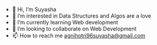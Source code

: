 - 👋 Hi, I’m Suyasha
- 👀 I’m interested in Data Structures and Algos are a love
- 🌱 I’m currently learning   Web development
- 💞 I’m looking to collaborate on Web Development 
- 📫 How to reach me agnihotri96suyasha@gmail.com 

<!---
Suyasha9/Suyasha9 is a ✨ special ✨ repository because its `README.md` (this file) appears on your GitHub profile.
You can click the Preview link to take a look at your changes.
--->
